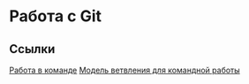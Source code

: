 Работа с Git
===========

Ссылки
------
[Работа в команде](https://www.blend4web.com/doc/ru/git_short_manual.html)
[Модель ветвления для командной работы](http://habrahabr.ru/post/106912/)

